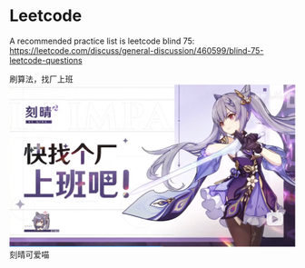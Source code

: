 # Leetcode
A recommended practice list is leetcode blind 75: https://leetcode.com/discuss/general-discussion/460599/blind-75-leetcode-questions 

刷算法，找厂上班
![啊晴可爱喵](https://github.com/Evens1sen/Leetcode/blob/master/keqing.png)
刻晴可爱喵
